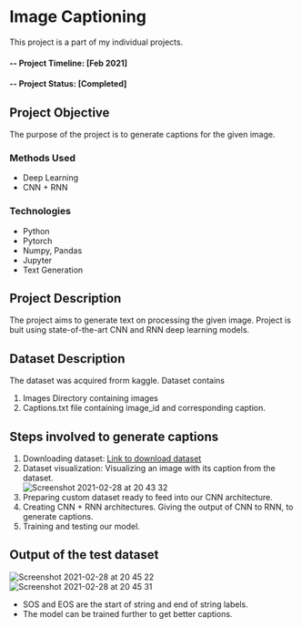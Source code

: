 # Image Captioning
This project is a part of my individual projects.

#### -- Project Timeline: [Feb 2021]
#### -- Project Status: [Completed]

## Project Objective
The purpose of the project is to generate captions for the given image.

### Methods Used
* Deep Learning
* CNN + RNN

### Technologies
* Python
* Pytorch
* Numpy, Pandas
* Jupyter
* Text Generation

## Project Description
The project aims to generate text on processing the given image. Project is buit using state-of-the-art CNN and RNN deep learning models. 

## Dataset Description
The dataset was acquired frorm kaggle.
Dataset contains 
1. Images Directory containing images
2. Captions.txt file containing image_id and corresponding caption.

## Steps involved to generate captions
1. Downloading dataset: [Link to download dataset](https://www.kaggle.com/dataset/e1cd22253a9b23b073794872bf565648ddbe4f17e7fa9e74766ad3707141adeb)
2. Dataset visualization: Visualizing an image with its caption from the dataset. </br>
![Screenshot 2021-02-28 at 20 43 32](https://user-images.githubusercontent.com/26361028/109423489-9fd69f00-7a05-11eb-8f60-ccee92f16447.png)
3. Preparing custom dataset ready to feed into our CNN architecture.
4. Creating CNN + RNN architectures. Giving the output of CNN to RNN, to generate captions.
5. Training and testing our model.

## Output of the test dataset </br>
![Screenshot 2021-02-28 at 20 45 22](https://user-images.githubusercontent.com/26361028/109423552-e1674a00-7a05-11eb-8eff-6ae293a6585c.png)
![Screenshot 2021-02-28 at 20 45 31](https://user-images.githubusercontent.com/26361028/109423555-e6c49480-7a05-11eb-8b11-9971ceeaeb2d.png)

* SOS and EOS are the start of string and end of string labels.
*  The model can be trained further to get better captions.
